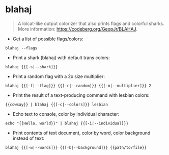 # blahaj

> A lolcat-like output colorizer that also prints flags and colorful sharks.
> More information: <https://codeberg.org/GeopJr/BLAHAJ>.

- Get a list of possible flags/colors:

`blahaj --flags`

- Print a shark (blahaj) with default trans colors:

`blahaj {{[-s|--shark]}}`

- Print a random flag with a 2x size multiplier:

`blahaj {{[-f|--flag]}} {{[-r|--random]}} {{[-m|--multiplier]}} 2`

- Print the result of a text-producing command with lesbian colors:

`{{cowsay}} | blahaj {{[-c|--colors]}} lesbian`

- Echo text to console, color by individual character:

`echo "{{Hello, world}}" | blahaj {{[-i|--individual]}}`

- Print contents of text document, color by word, color background instead of text:

`blahaj {{[-w|--words]}} {{[-b|--background]}} {{path/to/file}}`

